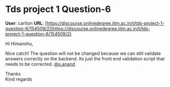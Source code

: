 # Tds project 1 Question-6

**User**: carlton
**URL**: [https://discourse.onlinedegree.iitm.ac.in/t/tds-project-1-question-6/154509/2](https://discourse.onlinedegree.iitm.ac.in/t/tds-project-1-question-6/154509/2)

Hi Himanshu,

Nice catch! The question will not be changed because we can still validate answers correctly on the backend. Its just the front end validation script that needs to be corrected. [@s.anand](/u/s.anand)

Thanks  
Kind regards
